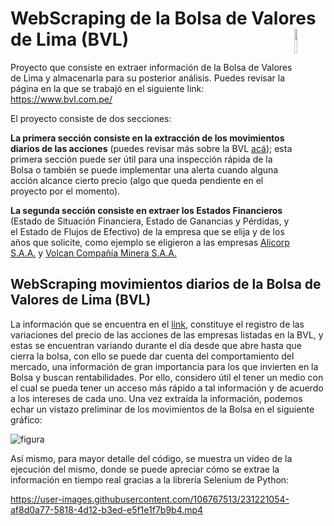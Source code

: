 # WebScraping de la Bolsa de Valores de Lima (BVL) <img align="right" src="https://user-images.githubusercontent.com/106767513/230691533-9372e313-a53e-4b37-872f-9e0fed3fb15f.png" width="10%">

Proyecto que consiste en extraer información de la Bolsa de Valores de Lima y almacenarla para su posterior análisis.
Puedes​ revisar la página en la que se trabajó en el siguiente link: https://www.bvl.com.pe/ 

El proyecto consiste de dos secciones: 

**La primera sección consiste en la extracción de los movimientos diarios de las acciones** (puedes revisar más sobre la BVL [acá](https://www.bvl.com.pe/quienes-somos/quienes-somos-bvl/bolsadevaloresdelima)); esta primera sección puede ser útil para una inspección rápida de la Bolsa o también se puede implementar una alerta cuando alguna acción alcance cierto precio (algo que queda pendiente en el proyecto por el momento).

**La segunda sección consiste en extraer los Estados Financieros** (Estado de Situación Financiera, Estado de Ganancias y Pérdidas, y el Estado de Flujos de Efectivo) de la empresa que se elija y de los años que solicite, como ejemplo se eligieron a las empresas [Alicorp S.A.A.](https://www.bvl.com.pe/emisores/detalle?companyCode=21400#informacion-financiera) y [Volcan Compañía Minera S.A.A.](https://www.bvl.com.pe/emisores/detalle?companyCode=64801#informacion-financiera)

## WebScraping movimientos diarios de la Bolsa de Valores de Lima (BVL)

La información que se encuentra en el [link](https://www.bvl.com.pe/mercado/movimientos-diarios), constituye el registro de las variaciones del precio de las acciones de las empresas listadas en  la BVL, y estas se encuentran variando durante el día desde que abre hasta que cierra la bolsa, con ello se puede dar cuenta del comportamiento del mercado, una información de gran importancia para los que invierten en la Bolsa y buscan rentabilidades. Por ello, considero útil el tener un medio con el cual se pueda tener un acceso más rápido a tal información y de acuerdo a los intereses de cada uno. Una vez extraída la información, podemos  echar un vistazo preliminar de los movimientos de la Bolsa en el siguiente gráfico: 

![figura](https://user-images.githubusercontent.com/106767513/230802046-2a88c122-94a0-4e17-8584-7ba4646c816c.png)

Así mismo, para mayor detalle del código, se muestra un video de la ejecución del mismo, donde se puede apreciar cómo se extrae la información en tiempo real gracias a la librería Selenium de Python:

https://user-images.githubusercontent.com/106767513/231221054-af8d0a77-5818-4d12-b3ed-e5f1e1f7b9b4.mp4

